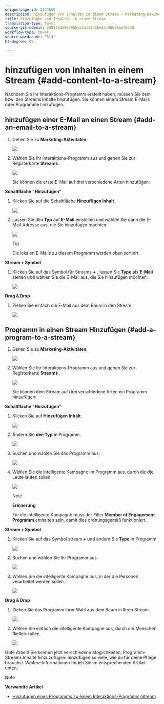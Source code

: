 ```yaml
---
unique-page-id: 2359659
description: hinzufügen von Inhalten in einem Stream - Marketing-Dokumente - Produktdokumentation
title: hinzufügen von Inhalten in einem Stream
translation-type: tm+mt
source-git-commit: 00887ea53e395bea3a11fd28e0ac98b085ef6ed8
workflow-type: tm+mt
source-wordcount: '313'
ht-degree: 0%

---
```



# hinzufügen von Inhalten in einem Stream {#add-content-to-a-stream}

Nachdem Sie Ihr Interaktions-Programm erstellt haben, müssen Sie dem bzw. den Streams Inhalte hinzufügen. Sie können einem Stream E-Mails oder Programme hinzufügen.

## hinzufügen einer E-Mail an einen Stream {#add-an-email-to-a-stream}

1. Gehen Sie zu **Marketing-Aktivitäten**.

   ![](assets/login-marketing-activities-1.png)

1. Wählen Sie Ihr Interaktions-Programm aus und gehen Sie zur Registerkarte **Streams** .

   ![](assets/streamstab.jpg)

   Sie können die erste E-Mail auf drei verschiedene Arten hinzufügen:

**Schaltfläche &quot;Hinzufügen&quot;**

1. Klicken Sie auf die Schaltfläche **Hinzufügen Inhalt** .

   ![](assets/addcontentbutton.jpg)

1. Lassen Sie den **Typ** auf **E-Mail** einstellen und wählen Sie dann die E-Mail-Adresse aus, die Sie hinzufügen möchten.

   ![](assets/image2014-9-15-15-3a44-3a58.png)

   >[!TIP]
   >
   >Die lokalen E-Mails zu diesem Programm werden oben sortiert.

**Stream + Symbol**

1. Klicken Sie auf das Symbol für Streams **+** , lassen Sie **Type** als **E-Mail** stehen und wählen Sie die E-Mail aus, die Sie hinzufügen möchten.

   ![](assets/image2014-9-15-15-3a45-3a25.png)

**Drag &amp; Drop**

1. Ziehen Sie einfach die E-Mail aus dem Baum in den Stream.

   ![](assets/dragstreamcontent.jpg)

## Programm in einen Stream Hinzufügen {#add-a-program-to-a-stream}

1. Gehen Sie zu **Marketing-Aktivitäten**.

   ![](assets/login-marketing-activities-1.png)

1. Wählen Sie Ihr Interaktions-Programm aus und gehen Sie zur Registerkarte **Streams** .

   ![](assets/streamstab.jpg)

   Sie können dem Stream auf drei verschiedene Arten ein Programm hinzufügen:

**Schaltfläche &quot;Hinzufügen&quot;**

1. Klicken Sie auf **Hinzufügen Inhalt**.

   ![](assets/image2014-9-15-15-3a45-3a51.png)

1. Ändern Sie **den Typ** in Programm.

   ![](assets/image2014-9-15-15-3a46-3a0.png)

1. Suchen und wählen Sie das Programm aus.

   ![](assets/image2014-9-15-15-3a46-3a11.png)

1. Wählen Sie die intelligente Kampagne im Programm aus, durch die die Leute laufen sollen.

   ![](assets/image2014-9-15-15-3a46-3a17.png)

   >[!NOTE]
   >
   >**Erinnerung**
   >
   >
   >Für die intelligente Kampagne muss der Filter **Member of Engagement Programm** enthalten sein, damit dies ordnungsgemäß funktioniert.

**Stream + Symbol**

1. Klicken Sie auf das Symbol stream **+** und ändern Sie **Type** in Programm.

   ![](assets/image2014-9-15-15-3a46-3a43.png)

1. Suchen und wählen Sie Ihr Programm aus.

   ![](assets/image2014-9-15-15-3a46-3a49.png)

1. Wählen Sie die intelligente Kampagne aus, in der die Personen verarbeitet werden sollen.

   ![](assets/image2014-9-15-15-3a46-3a54.png)

**Drag &amp; Drop**

1. Ziehen Sie das Programm Ihrer Wahl aus dem Baum in Ihren Stream.

   ![](assets/streamcadence.jpg)

1. Wählen Sie einfach die intelligente Kampagne aus, durch die Menschen fließen sollen.

   ![](assets/image2014-9-15-15-3a47-3a8.png)

Gute Arbeit! Sie kennen jetzt verschiedene Möglichkeiten, Programm-Streams Inhalte hinzuzufügen. hinzufügen so viele, wie du für deine Pflege brauchst. Weitere Informationen finden Sie im entsprechenden Artikel unten.

>[!NOTE]
>
>**Verwandte Artikel**
>
>* [Hinzufügen eines Programms zu einem Interaktions-Programm-Stream](adding-a-program-to-an-engagement-program-stream.md)

>



